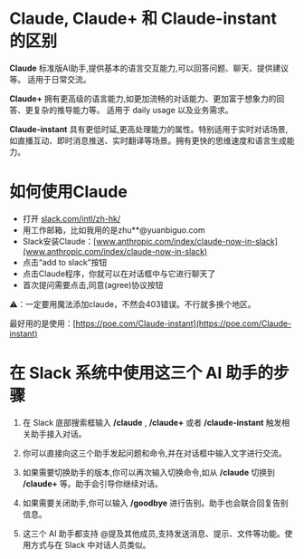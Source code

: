 # Claude, Claude+ 和 Claude-instant 的区别

**Claude** 标准版AI助手,提供基本的语言交互能力,可以回答问题、聊天、提供建议等。  适用于日常交流。 

**Claude+** 拥有更高级的语言能力,如更加流畅的对话能力、更加富于想象力的回答、更复杂的推导能力等。   适用于 daily usage 以及业务需求。 

**Claude-instant** 具有更低时延,更高处理能力的属性。特别适用于实时对话场景,如直播互动、即时消息推送、实时翻译等场景。拥有更快的思维速度和语言生成能力。 

# 如何使用Claude

- 打开 [slack.com/intl/zh-hk/](slack.com/intl/zh-hk/)
- 用工作邮箱，比如我用的是zhu**@yuanbiguo.com
- Slack安装Claude：[www.anthropic.com/index/claude-now-in-slack](www.anthropic.com/index/claude-now-in-slack)
- 点击“add to slack”按钮
- 点击Claude程序，你就可以在对话框中与它进行聊天了
- 首次提问需要点击,同意(agree)协议按钮

⚠️：一定要用魔法添加claude，不然会403错误。不行就多换个地区。

最好用的是使用：[https://poe.com/Claude-instant](https://poe.com/Claude-instant)

# 在 Slack 系统中使用这三个 AI 助手的步骤

1. 在 Slack 底部搜索框输入 **/claude** , **/claude+** 或者 **/claude-instant** 触发相关助手接入对话。 

2. 你可以直接向这三个助手发起问题和命令,并在对话框中输入文字进行交流。 

3. 如果需要切换助手的版本,你可以再次输入切换命令,如从 **/claude** 切换到 **/claude+** 等。助手会引导你继续对话。 

4. 如果需要关闭助手,你可以输入 **/goodbye** 进行告别。助手也会联合回复告别信息。 

5. 这三个 AI 助手都支持 @提及其他成员,支持发送消息、提示、文件等功能。使用方式与在 Slack 中对话人员类似。 

